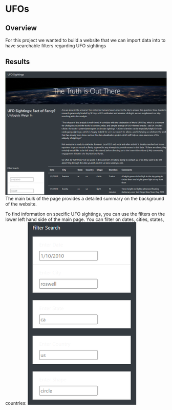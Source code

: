 # UFOs
## Overview
For this project we wanted to build a website that we can import data into to have searchable filters regarding UFO sightings

## Results
![main](/static/images/main.PNG)
The main bulk of the page provides a detailed summary on the background of the website.

To find information on specific UFO sightings, you can use the filters on the lower left hand side of the main page. You can filter on dates, cities, states, countries:
![filter](/static/images/filter.PNG)
